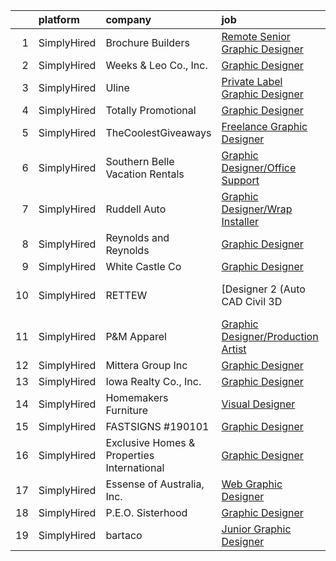 

|    | platform    | company                                    | job                                                                                                                                                                 | update_time   | location             |
|---:|:------------|:-------------------------------------------|:--------------------------------------------------------------------------------------------------------------------------------------------------------------------|:--------------|:---------------------|
|  1 | SimplyHired | Brochure Builders                          | [Remote Senior Graphic Designer](https://www.simplyhired.com/job/6rtRAw_9lBwKTJ7Bu2yh-n8puQIiEu0w7sEBSvpD0vkiADjgEHpwdA?q=graphic+designer)                         | Recently      | Remote               |
|  2 | SimplyHired | Weeks & Leo Co., Inc.                      | [Graphic Designer](https://www.simplyhired.com/job/hJ6fQ7eBCBDm_dPPWlKrAUtzh9kojZ4bubmSAwybFqTFL6Os4Yh_-A?q=graphic+designer)                                       | Today         | Clive, IA            |
|  3 | SimplyHired | Uline                                      | [Private Label Graphic Designer](https://www.simplyhired.com/job/gaU7wG-0MokVf1_JRYGiyTzy8gVqJplpjUfErgk8B2FmWrZf0ZLp5Q?q=graphic+designer)                         | Recently      | Pleasant Prairie, WI |
|  4 | SimplyHired | Totally Promotional                        | [Graphic Designer](https://www.simplyhired.com/job/HyWewKnlvdwYf9kWW8s_wGivEKWUQCz1O_HrO2HfOncf3jbzBQOhpg?q=graphic+designer)                                       | Recently      | Coldwater, OH        |
|  5 | SimplyHired | TheCoolestGiveaways                        | [Freelance Graphic Designer](https://www.simplyhired.com/job/RLeVriDFQ-0N3S_bXsJCIexmjRXoQ3XP0WH5-IiM4cMpTwLU6dm8JQ?q=graphic+designer)                             | Recently      | Remote               |
|  6 | SimplyHired | Southern Belle Vacation Rentals            | [Graphic Designer/Office Support](https://www.simplyhired.com/job/tN318RTqVYP6jVwUwGt3g5IXiwwJC5zotfD3wfTEH73N97rPxD0bKA?q=graphic+designer)                        | Recently      | Tybee Island, GA     |
|  7 | SimplyHired | Ruddell Auto                               | [Graphic Designer/Wrap Installer](https://www.simplyhired.com/job/ajBuBy_i5ox-3IxXVO1Z0h4bkN1J6RZN4kDRj4Q2JSc_MWJ3RHVkbQ?q=graphic+designer)                        | Recently      | Port Angeles, WA     |
|  8 | SimplyHired | Reynolds and Reynolds                      | [Graphic Designer](https://www.simplyhired.com/job/j5Tvhm-fz-Wf6BiYPck6HccnelG5xtKeC6fjuNXwsBgUsL9XcyC7Mw?q=graphic+designer)                                       | Recently      | Celina, OH           |
|  9 | SimplyHired | White Castle Co                            | [Graphic Designer](https://www.simplyhired.com/job/R2OZhUfw8H-Cn8z_BSKbYPcZ2aUq2LIJBFqlpo90JJuHLvk2hs4DTQ?q=graphic+designer)                                       | Today         | Remote               |
| 10 | SimplyHired | RETTEW                                     | [Designer 2 (Auto CAD Civil 3D |Hybrid | Sign On Bonus)](https://www.simplyhired.com/job/3pek8Sdjv2IQVaGMEn_8cbSmYH0FekHiEaxQk69Jhr48Xk5NY0oGMg?q=graphic+designer) | Recently      | Mechanicsburg, PA    |
| 11 | SimplyHired | P&M Apparel                                | [Graphic Designer/Production Artist](https://www.simplyhired.com/job/hUYPYjm6_i8POAvpoBB4x9PTFxrTg2uybYP9ul68yAmAbwB4e_IvSw?q=graphic+designer)                     | 4d            | Polk City, IA        |
| 12 | SimplyHired | Mittera Group Inc                          | [Graphic Designer](https://www.simplyhired.com/job/dx_yNPJF0-9yroRWLFfNdfWEvNzPa6c9gy5fZLJZE6Qsa8VkFskkuQ?q=graphic+designer)                                       | Recently      | Des Moines, IA       |
| 13 | SimplyHired | Iowa Realty Co., Inc.                      | [Graphic Designer](https://www.simplyhired.com/job/bQcYjmYGzbeOknFFt_toL3djrP5U-d_2EwfniEYnpWAcK22XkKTGNQ?q=graphic+designer)                                       | Recently      | West Des Moines, IA  |
| 14 | SimplyHired | Homemakers Furniture                       | [Visual Designer](https://www.simplyhired.com/job/EvhMSgSu5ibvh3cehgl4nGHp-zDrIuMef5FHRpUS6LwP6WM2Dpr_vA?q=graphic+designer)                                        | 3d            | Urbandale, IA        |
| 15 | SimplyHired | FASTSIGNS #190101                          | [Graphic Designer](https://www.simplyhired.com/job/urrYQXdG73jAK8PVvjeDjqNwST1mOwMzG0vaKDDmcsq7P1Bvt9HvpA?q=graphic+designer)                                       | Recently      | Clive, IA            |
| 16 | SimplyHired | Exclusive Homes & Properties International | [Graphic Designer](https://www.simplyhired.com/job/TDd1Z2TM8HYvZ3xIoDRSW-zquU0aN1LL-3UBH-kdHnkAk5034bWmqA?q=graphic+designer)                                       | Recently      | Remote +1 location   |
| 17 | SimplyHired | Essense of Australia, Inc.                 | [Web Graphic Designer](https://www.simplyhired.com/job/nt-uboz8RSzBVl9Cd1950lC8q20roEemfTPENpS28LA0lqJWgq8a9w?q=graphic+designer)                                   | Recently      | Lenexa, KS           |
| 18 | SimplyHired | P.E.O. Sisterhood                          | [Graphic Designer](https://www.simplyhired.com/job/_1kmgJFoiO2R0yhWGSd1cG_qAUTXV_BivzGJn1QhFluJPhJSNITv2A?q=graphic+designer)                                       | 13d           | Des Moines, IA       |
| 19 | SimplyHired | bartaco                                    | [Junior Graphic Designer](https://www.simplyhired.com/job/YiNYe0UCBk1HQCRavhRXirbJMYtiOGZCKyiP3oe8JPyQv7sunCYRmg?q=graphic+designer)                                | Recently      | Connecticut          |